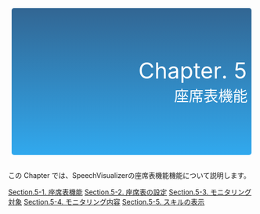 <table style="border-collapse: separate; border-spacing: 5px 0; margin: 0 auto; width: 500px;">
  <tr>
    <td style="color: #fff; background: linear-gradient(#326693, #31A9EE); border-radius: 5px; width: 600px; height: 300px; text-align: right;">
      <font style="font-size: 45px">Chapter. 5</font><br />
      <font style="font-size: 30px">座席表機能</font>
    </td>
  </tr>
</table>
<br />

この Chapter では、SpeechVisualizerの座席表機能機能について説明します。

[Section.5-1.	座席表機能](5-1.md)
[Section.5-2.	座席表の設定](5-2.md)
[Section.5-3.	モニタリング対象](5-3.md)
[Section.5-4.	モニタリング内容](5-4.md)
[Section.5-5.	スキルの表示](5-5.md)
